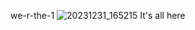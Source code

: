 we-r-the-1
![20231231_165215](https://github.com/Westleyscott937/We-r-the-1-/assets/156614706/f32baeea-29f5-4c90-9440-71217cef3759)
It's all here
